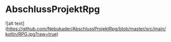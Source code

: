 # AbschlussProjektRpg
![alt text] (https://github.com/Nebukader/AbschlussProjektRpg/blob/master/src/main/kotlin/RPG.jpg?raw=true)
